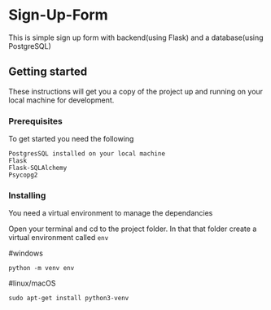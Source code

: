 # Sign-Up-Form

This is simple sign up form with backend(using Flask) and a database(using PostgreSQL)

## Getting started

These instructions will get you a copy of the project up and running on your local machine for development.

### Prerequisites

To get started you need the following

```
PostgresSQL installed on your local machine
Flask
Flask-SQLAlchemy
Psycopg2
```

### Installing

You need a virtual environment to manage the dependancies

Open your terminal and cd to the project folder.
In that that folder create a virtual environment called `env`

#windows

`python -m venv env`

#linux/macOS

`sudo apt-get install python3-venv`



